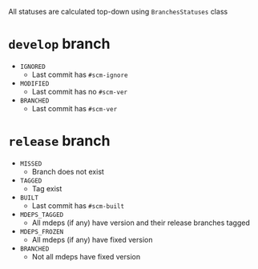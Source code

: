 All statuses are calculated top-down using `BranchesStatuses` class

# `develop` branch
- `IGNORED`
  - Last commit has `#scm-ignore`
- `MODIFIED`
  - Last commit has no `#scm-ver`
- `BRANCHED`
  - Last commit has `#scm-ver`
  
# `release` branch
- `MISSED`
  - Branch does not exist
- `TAGGED`
  - Tag exist
- `BUILT`
  - Last commit has `#scm-built`
- `MDEPS_TAGGED`
  - All mdeps (if any) have version and their release branches tagged 
- `MDEPS_FROZEN`
  - All mdeps (if any) have fixed version
- `BRANCHED`
  - Not all mdeps have fixed version
